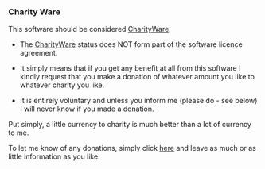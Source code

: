 ### Charity Ware

This software should be considered [CharityWare](http://charityware.info/).

- The [CharityWare](http://charityware.info/) status does NOT form part of the software licence agreement. 

- It simply means that if you get any benefit at all from this software I kindly request that you make a donation of whatever amount you like to whatever charity you like. 

- It is entirely voluntary and unless you inform me (please do - see below) I will never know if you made a donation.

Put simply, a little currency to charity is much better than a lot of currency to me.

To let me know of any donations, simply click [here](https://github.com/GregTrevellick/MiscellaneousArtefacts/issues) and leave as much or as little information as you like.
